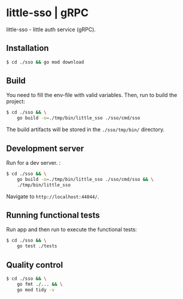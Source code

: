 # little-sso | gRPC

little-sso - little auth service (gRPC).


## Installation

```bash
$ cd ./sso && go mod download
```

## Build

You need to fill the env-file with valid variables. Then, run to build the project:
```bash
$ cd ./sso && \
    go build -o=./tmp/bin/little_sso ./sso/cmd/sso
```
The build artifacts will be stored in the `./sso/tmp/bin/` directory.


## Development server

Run for a dev server. :
```bash
$ cd ./sso && \
    go build -o=./tmp/bin/little_sso ./sso/cmd/sso && \
    ./tmp/bin/little_sso
```
Navigate to `http://localhost:44044/`.


## Running functional tests

Run app and then run to execute the functional tests:
```bash
$ cd ./sso && \
    go test ./tests
```

## Quality control

```bash
$ cd ./sso && \
	go fmt ./... && \
	go mod tidy -v
```
